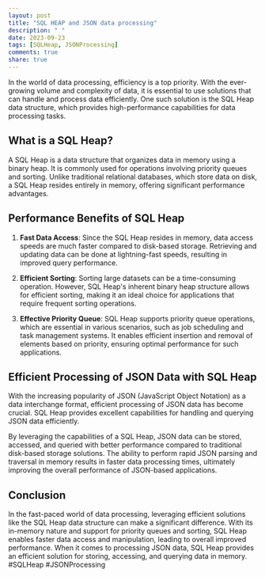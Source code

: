 ```yaml
---
layout: post
title: "SQL HEAP and JSON data processing"
description: " "
date: 2023-09-23
tags: [SQLHeap, JSONProcessing]
comments: true
share: true
---
```


In the world of data processing, efficiency is a top priority. With the ever-growing volume and complexity of data, it is essential to use solutions that can handle and process data efficiently. One such solution is the SQL Heap data structure, which provides high-performance capabilities for data processing tasks.

## What is a SQL Heap?

A SQL Heap is a data structure that organizes data in memory using a binary heap. It is commonly used for operations involving priority queues and sorting. Unlike traditional relational databases, which store data on disk, a SQL Heap resides entirely in memory, offering significant performance advantages.

## Performance Benefits of SQL Heap

1. **Fast Data Access**: Since the SQL Heap resides in memory, data access speeds are much faster compared to disk-based storage. Retrieving and updating data can be done at lightning-fast speeds, resulting in improved query performance.

2. **Efficient Sorting**: Sorting large datasets can be a time-consuming operation. However, SQL Heap's inherent binary heap structure allows for efficient sorting, making it an ideal choice for applications that require frequent sorting operations.

3. **Effective Priority Queue**: SQL Heap supports priority queue operations, which are essential in various scenarios, such as job scheduling and task management systems. It enables efficient insertion and removal of elements based on priority, ensuring optimal performance for such applications.

## Efficient Processing of JSON Data with SQL Heap

With the increasing popularity of JSON (JavaScript Object Notation) as a data interchange format, efficient processing of JSON data has become crucial. SQL Heap provides excellent capabilities for handling and querying JSON data efficiently.

By leveraging the capabilities of a SQL Heap, JSON data can be stored, accessed, and queried with better performance compared to traditional disk-based storage solutions. The ability to perform rapid JSON parsing and traversal in memory results in faster data processing times, ultimately improving the overall performance of JSON-based applications.

## Conclusion

In the fast-paced world of data processing, leveraging efficient solutions like the SQL Heap data structure can make a significant difference. With its in-memory nature and support for priority queues and sorting, SQL Heap enables faster data access and manipulation, leading to overall improved performance. When it comes to processing JSON data, SQL Heap provides an efficient solution for storing, accessing, and querying data in memory. #SQLHeap #JSONProcessing